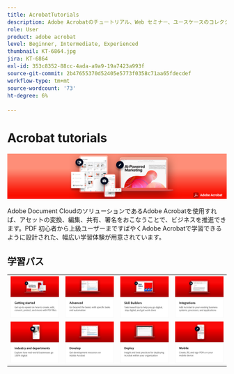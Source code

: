 ```yaml
---
title: AcrobatTutorials
description: Adobe Acrobatのチュートリアル、Web セミナー、ユースケースのコレクション
role: User
product: adobe acrobat
level: Beginner, Intermediate, Experienced
thumbnail: KT-6864.jpg
jira: KT-6864
exl-id: 353c8352-88cc-4ada-a9a9-19a7423a993f
source-git-commit: 2b47655370d52405e5773f0358c71aa65fdecdef
workflow-type: tm+mt
source-wordcount: '73'
ht-degree: 6%

---
```


# Acrobat tutorials

![Acrobat Hero Image](assets/Hero_Acrobat.jpg)

Adobe Document CloudのソリューションであるAdobe Acrobatを使用すれば、アセットの変換、編集、共有、署名をおこなうことで、ビジネスを推進できます。PDF 初心者から上級ユーザーまですばやくAdobe Acrobatで学習できるように設計された、幅広い学習体験が用意されています。

<div id="recs-overview-body-1"></div>
<div id="recs-overview-body-2"></div>
<div id="recs-overview-body-3"></div>
<div id="recs-overview-body-4"></div>
<div id="recs-overview-body-5"></div>
<div id="recs-overview-body-6"></div>

## 学習パス

<table style="table-layout:fixed">
<tr>
  <td>
    <a href="getting-started/getting-started-overview.md">
      <img alt="はじめに" src="assets/acrobat_title_getting_started.png" />
    </a>
  </td>
  <td>
    <a href="advanced-tasks/advanced-tasks-overview.md">
      <img alt="高度なタスク" src="assets/acrobat_title_advanced_tasks.png" />
    </a>
  </td>
  <td>
    <a href="skill-builder/skill-builder-webinars.md">
      <img alt="スキルビルダー" src="assets/acrobat_title_skill_builder.png" />
    </a>
  </td>
  <td>
    <a href="integrate/integrate-overview.md">
      <img alt="統合" src="assets/acrobat_title_integrate.png" />
    </a>
  </td>
</tr>
<tr>
  <td>
    <a href="industry/industry-overview.md">
      <img alt="業種および部門" src="assets/acrobat_title_industry.png" />
    </a>
  </td>  
  <td>
    <a href="develop/develop-overview.md">
      <img alt="開発" src="assets/acrobat_title_develop.png" />
    </a>
  </td>
  <td>
  <a href="deploy/deploy-overview.md">
      <img alt="デプロイ" src="assets/acrobat_title_deploy.png" />
    </a>
  </td>
  <td>
    <a href="mobile/mobile-overview.md">
      <img alt="モバイル" src="assets/acrobat_title_mobile.png" />
    </a>
  </td>
</tr>
</table>
